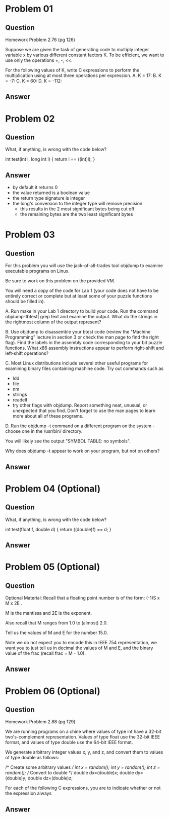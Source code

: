 # Problem 01
## Question
Homework Problem 2.76 (pg 126)

Suppose we are given the task of generating code to multiply integer variable x by various different constant factors K. To be efficient, we want to use only the operations +, -, <<.

For the following values of K, write C expressions to perform the multiplication using at most three operations per expression.
A. K = 17:
B. K = -7:
C. K = 60:
D. K = -112:

## Answer



# Problem 02
## Question
What, if anything, is wrong with the code below?

int test(int i, long int l) { 
    return i == ((int)l);
}

## Answer
- by default it returns 0
- the value returned is a boolean value
- the return type signature is integer 
- the long's conversion to the integer type will remove precision
  - this results in the 2 most significant bytes being cut off
  - the remaining bytes are the two least significant bytes



# Problem 03
## Question
For this problem you will use the jack-of-all-trades tool objdump to examine executable programs on Linux.

Be sure to work on this problem on the provided VM.

You will need a copy of the code for Lab 1 (your code does not have to be entirely correct or complete but at least some of your puzzle functions should be filled in).


A. Run make in your Lab 1 directory to build your code.
Run the command objdump-tbtest| grep text and examine the output.
What do the strings in the rightmost column of the output represent?


B. Use objdump to disassemble your btest code (review the "Machine Programming" lecture in section 3 or check the man page to find the right flag).
Find the labels in the assembly code corresponding to your bit puzzle functions. 
What x86 assembly instructions appear to perform right-shift and left-shift operations?


C. Most Linux distributions include several other useful programs for examining binary files containing machine code.
Try out commands such as 
- ldd
- file
- nm
- strings
- readelf
- try other flags with objdump.
Report something neat, unusual, or unexpected that you find. Don't forget to use the man pages to learn more about all of these programs.


D. Run the objdump -t command on a different program on the system - choose one in the /usr/bin/ directory.

You will likely see the output "SYMBOL TABLE: no symbols".

Why does objdump -t appear to work on your program, but not on others?

## Answer



# Problem 04 (Optional)
## Question
What, if anything, is wrong with the code below?

int test(float f, double d) {
    return ((double)f) == d;
}

## Answer




# Problem 05 (Optional)
## Question
Optional Material: Recall that a floating point number is of the form: (-1)S x M x 2E .

M is the mantissa and 2E is the exponent.

Also recall that M ranges from 1.0 to (almost) 2.0.

Tell us the values of M and E for the number 15.0.

Note we do not expect you to encode this in IEEE 754 representation, we want you to just tell us in decimal the values of M and E, and the binary value of the frac (recall frac = M - 1.0).

## Answer




# Problem 06 (Optional)
## Question
Homework Problem 2.88 (pg 129)

We are running programs on a chine where values of type int have a 32-bit two's-complement representation. Values of type float use the 32-bit IEEE format, and values of type double use the 64-bit IEEE format.

We generate arbitrary integer values x, y, and z, and convert them to values of type double as follows:

/* Create some arbitrary values */
int x = random();
int y = random();
int z = random();
/* Convert to double */
double dx=(double)x; 
double dy=(double)y; 
double dz=(double)z;


For each of the following C expressions, you are to indicate whether or not the expression always

## Answer


